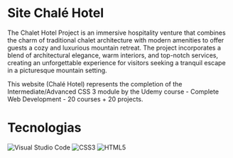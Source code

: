 # Site Chalé Hotel

The Chalet Hotel Project is an immersive hospitality venture that combines the charm of traditional chalet architecture with modern amenities to offer guests a cozy and luxurious mountain retreat. 
The project incorporates a blend of architectural elegance, warm interiors, and top-notch services, creating an unforgettable experience for visitors seeking a tranquil escape in a picturesque mountain setting.

This website (Chalé Hotel) represents the completion of the Intermediate/Advanced CSS 3 module by the Udemy course - Complete Web Development - 20 courses + 20 projects.

# Tecnologias

![Visual Studio Code](https://img.shields.io/badge/Visual%20Studio%20Code-0078d7.svg?style=for-the-badge&logo=visual-studio-code&logoColor=white)
![CSS3](https://img.shields.io/badge/css3-%231572B6.svg?style=for-the-badge&logo=css3&logoColor=white)
![HTML5](https://img.shields.io/badge/html5-%23E34F26.svg?style=for-the-badge&logo=html5&logoColor=white)
